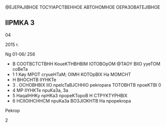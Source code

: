 @EJEPAJIBHOE TOCYIAPCTBEHHOE ABTOHOMHOE OEPA3OBATEJIBHOE

## IIPMKA 3

04

2015 r.

Ng 01-06/ 256

- B COOTBCTCTBHH KoueKTHBHBIM IOTOBOpOM @TAOY BIIO yyeTOM coBeTa
- 1 1 Køy MPOT cryueHTaM; OIMH KOTOpBIX Ha MOMCHT
- H BHOCHTB IIYHKTe
- 3 . OCHOBHBIX IIO npeIcTaBJCHHIO pekropara TOTOBHTB npoeKTBI 0
- 4 MP IIYHKTe npuKa3a, 3a
- 5 HaqaIHHKy npHKa3 npopeKTopoB H CTPYKTYPHBIX
- 6 HCIIOIHCHHCM npuKa3a BO3JIOKHTB Ha npopekropa

Pekrop

2

<!-- image -->